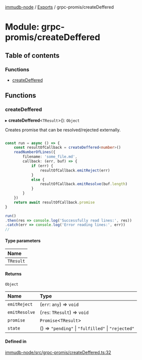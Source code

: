 [immudb-node](../README.md) / [Exports](../modules.md) / grpc-promis/createDeffered

# Module: grpc-promis/createDeffered

## Table of contents

### Functions

- [createDeffered](grpc_promis_createDeffered.md#createdeffered)

## Functions

### createDeffered

▸ **createDeffered**<`TResult`\>(): `Object`

Creates promise that can be resolved/rejected externally.

```ts

const run = async () => {
    const resultOfCallback = createDeffered<number>()
    readNumberOfLines({
        filename: 'some_file.md',
        callback: (err, buf) => {
            if (err) {
                resultOfCallback.emitReject(err)
            }
            else {
                resultOfCallback.emitResolve(buf.length)
            }
        }
    })
    return await resultOfCallback.promise
}

run()
.then(res => console.log('Successfully read lines:', res))
.catch(err => console.log('Error reading lines:', err))
//
```

#### Type parameters

| Name |
| :------ |
| `TResult` |

#### Returns

`Object`

| Name | Type |
| :------ | :------ |
| `emitReject` | (`err`: `any`) => `void` |
| `emitResolve` | (`res`: `TResult`) => `void` |
| `promise` | `Promise`<`TResult`\> |
| `state` | () => ``"pending"`` \| ``"fulfilled"`` \| ``"rejected"`` |

#### Defined in

[immudb-node/src/grpc-promis/createDeffered.ts:32](https://github.com/user3232/node-immu-db/blob/2e88686/immudb-node/src/grpc-promis/createDeffered.ts#L32)
